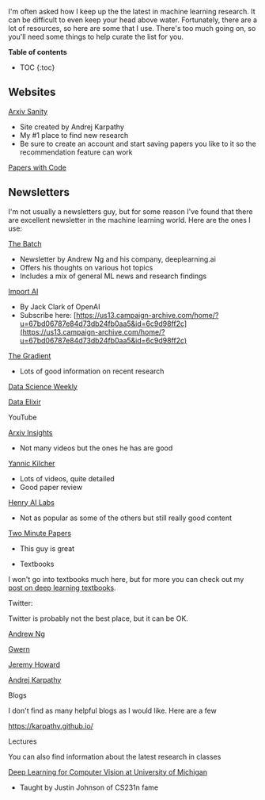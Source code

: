 I'm often asked how I keep up the the latest in machine learning research. It can be difficult to even keep your head above water. Fortunately, there are a lot of resources, so here are some that I use.
There's too much going on, so you'll need some things to help curate the list for you.

<b>Table of contents</b>
* TOC
{:toc}

## Websites

[Arxiv Sanity](http://www.arxiv-sanity.com/)

* Site created by Andrej Karpathy
* My #1 place to find new research
* Be sure to create an account and start saving papers you like to it so the recommendation feature can work

[Papers with Code](https://paperswithcode.com/)


## Newsletters

I'm not usually a newsletters guy, but for some reason I've found that there are excellent newsletter in the machine learning world. Here are the ones I use:

[The Batch](https://www.deeplearning.ai/thebatch/)
* Newsletter by Andrew Ng and his company, deeplearning.ai
* Offers his thoughts on various hot topics
* Includes a mix of general ML news and research findings

[Import AI](https://jack-clark.net/)
* By Jack Clark of OpenAI
* Subscribe here: [https://us13.campaign-archive.com/home/?u=67bd06787e84d73db24fb0aa5&id=6c9d98ff2c](https://us13.campaign-archive.com/home/?u=67bd06787e84d73db24fb0aa5&id=6c9d98ff2c)

[The Gradient](https://thegradientpub.substack.com/)
* Lots of good information on recent research

[Data Science Weekly](https://www.datascienceweekly.org/)

[Data Elixir](https://dataelixir.com/)


YouTube

[Arxiv Insights](https://www.youtube.com/channel/UCNIkB2IeJ-6AmZv7bQ1oBYg)
* Not many videos but the ones he has are good

[Yannic Kilcher](https://www.youtube.com/channel/UCZHmQk67mSJgfCCTn7xBfew)
* Lots of videos, quite detailed
* Good paper review

[Henry AI Labs](https://www.youtube.com/channel/UCHB9VepY6kYvZjj0Bgxnpbw)
* Not as popular as some of the others but still really good content

[Two Minute Papers](https://www.youtube.com/channel/UCbfYPyITQ-7l4upoX8nvctg)
* This guy is great

* Textbooks

I won't go into textbooks much here, but for more you can check out my [post on deep learning textbooks](https://jss367.github.io/Free-Deep-Learning-Textbooks.html).


Twitter:

Twitter is probably not the best place, but it can be OK.

[Andrew Ng](https://twitter.com/AndrewYNg)

[Gwern](https://twitter.com/gwern)

[Jeremy Howard](https://twitter.com/jeremyphoward)

[Andrej Karpathy](https://twitter.com/karpathy)


Blogs

I don't find as many helpful blogs as I would like. Here are a few

https://karpathy.github.io/


Lectures

You can also find information about the latest research in classes

[Deep Learning for Computer Vision at University of Michigan](https://www.youtube.com/playlist?list=PL5-TkQAfAZFbzxjBHtzdVCWE0Zbhomg7r)
* Taught by Justin Johnson of CS231n fame



